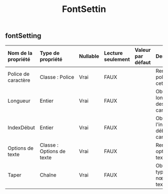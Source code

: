 ﻿---
title: FontSettin
second_title: Aspose.Cells Cloud Documen
type: docs
url: /fr/specification/model/fontsetting/
description: "Aspose.Cells Spécification du modèle Cloud : FontSetting. Gérez sans effort Excel et d'autres feuilles de calcul avec des fonctionnalités telles que l'ouverture, la génération, l'édition, le fractionnement, la fusion, la comparaison et la conversion."
weight: 50
---
## **fontSetting**

 

| Nom de la propriété| Type de propriété| Nullable| Lecture seulement| Valeur par défaut| Description|
|:- |:- |:- |:- |:- |:- |
| Police de caractère| Classe : Police| Vrai| FAUX|| Renvoie la police de cet objet.|
| Longueur| Entier| Vrai| FAUX|| Obtient la longueur des caractères.|
| IndexDébut| Entier| Vrai| FAUX|| Obtient l'index de début des caractères.|
| Options de texte| Classe : Options de texte| Vrai| FAUX|| Renvoie les options de texte.|
| Taper| Chaîne| Vrai| FAUX|| Obtient le type de nœud de texte.|

